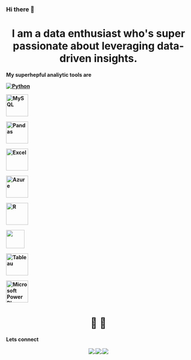 ### Hi there 👋

<div align="center"> <h1 align="center"> I am a data enthusiast who's super passionate about leveraging data-driven insights. </h1> </div>  
 
 

<b> My superhepful analiytic tools are <b>  

  

<p align="middle">  

  

[![Python](https://www.python.org/static/community_logos/python-logo.png)](https://www.w3schools.com/) 

  

  

<a href="#" target="_blank"> <img src="https://www.mysql.com/common/logos/logo-mysql-170x115.png" alt="MySQL" height="60"/> </a>  

  

<a href="#" target="_blank"> <img src="https://upload.wikimedia.org/wikipedia/commons/thumb/e/ed/Pandas_logo.svg/2560px-Pandas_logo.svg.png" alt="Pandas" height="60"/> </a>  

  

<a href="#" target="_blank"> <img src="https://upload.wikimedia.org/wikipedia/commons/thumb/3/34/Microsoft_Office_Excel_%282019%E2%80%93present%29.svg/512px-Microsoft_Office_Excel_%282019%E2%80%93present%29.svg.png" alt="Excel" height="60"/> </a>  

  

<a href="#" target="_blank"> <img src="https://upload.wikimedia.org/wikipedia/commons/thumb/a/a8/Microsoft_Azure_Logo.svg/187px-Microsoft_Azure_Logo.svg.png" alt="Azure" height="60"/> </a>  

  

<a href="#" target="_blank"> <img src="https://www.r-project.org/logo/Rlogo.png" alt="R" height="60"/> </a>  

  

  

  

 

  

  

<a href="#" target="_blank"> <img src="https://seaborn.pydata.org/_static/logo-wide-lightbg.svg" height="50"/> </a>  

  

<a href="#" target="_blank"> <img src="https://upload.wikimedia.org/wikipedia/en/thumb/0/06/Tableau_logo.svg/1920px-Tableau_logo.svg.png" alt="Tableau" height="60"/> </a>  

  

<a href="#" target="_blank"> <img src="https://insightsoftware.com/wp-content/uploads/2018/03/blog-microsoft-power-bi-solid-color.jpg" alt="Microsoft Power BI" height="60"/> </a>  

  

</p>  

  

  

  

<div align="center"> <h1 align="center"> 👨     👩 </h1> </div>  

  

<b>Lets connect</b>  

  

<p align="center">  

  

  

  

<a href="https://www.linkedin.com/in/ebru-akguc-00000/">  

  

  <img align="center" src="https://img.shields.io/badge/linkedin-%230077B5.svg?&style=for-the-badge&logo=linkedin&logoColor=white" />  

  

</a>  

  

  

  

<a href="https://public.tableau.com/app/profile/ebru.akguc/vizzes">  

  

  <img align="center" src="https://img.shields.io/badge/-Tableau-1e376b?style=for-the-badge&logo=tableau&logoColor=white"  />  

  

</a>  

  

  

  

<a href="mailto:e.saban@hotmail.co.uk">    

  

  <img align="center" src="https://upload.wikimedia.org/wikipedia/commons/thumb/d/df/Microsoft_Office_Outlook_(2018%E2%80%93present).svg/512px-Microsoft_Office_Outlook_(2018%E2%80%93present).svg.png"  />  

  

</a>  

  

  

  

</p> 

<!--
**LogicLoomer7/LogicLoomer7** is a ✨ _special_ ✨ repository because its `README.md` (this file) appears on your GitHub profile.

Here are some ideas to get you started:

- 🔭 I’m currently working on ...
- 🌱 I’m currently learning ...
- 👯 I’m looking to collaborate on ...
- 🤔 I’m looking for help with ...
- 💬 Ask me about ...
- 📫 How to reach me: ...
- 😄 Pronouns: ...
- ⚡ Fun fact: ...
-->
